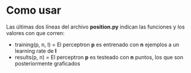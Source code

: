 # Como usar
Las últimas dos líneas del archivo **position.py** indican las funciones y los valores con que corren:
- training(p, n, l) = El perceptron **p** es entrenado con **n** ejemplos a un learning rate de **l**
- results(p, n) = El perceptron **p** es testeado con **n** puntos, los que son posteriormente graficados